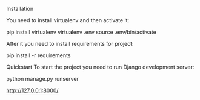Installation

You need to install virtualenv and then activate it:

pip install virtualenv
virtualenv .env
source .env/bin/activate

After it you need to install requirements for project:

pip install -r requirements

Quickstart
To start the project you need to run Django development server:

python manage.py runserver


http://127.0.0.1:8000/



